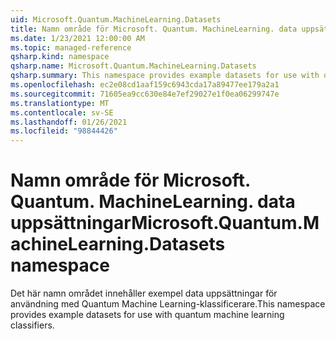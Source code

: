 ```yaml
---
uid: Microsoft.Quantum.MachineLearning.Datasets
title: Namn område för Microsoft. Quantum. MachineLearning. data uppsättningar
ms.date: 1/23/2021 12:00:00 AM
ms.topic: managed-reference
qsharp.kind: namespace
qsharp.name: Microsoft.Quantum.MachineLearning.Datasets
qsharp.summary: This namespace provides example datasets for use with quantum machine learning classifiers.
ms.openlocfilehash: ec2e08cd1aaf159c6943cda17a89477ee179a2a1
ms.sourcegitcommit: 71605ea9cc630e84e7ef29027e1f0ea06299747e
ms.translationtype: MT
ms.contentlocale: sv-SE
ms.lasthandoff: 01/26/2021
ms.locfileid: "98844426"
---
```

# <a name="microsoftquantummachinelearningdatasets-namespace"></a><span data-ttu-id="57f79-102">Namn område för Microsoft. Quantum. MachineLearning. data uppsättningar</span><span class="sxs-lookup"><span data-stu-id="57f79-102">Microsoft.Quantum.MachineLearning.Datasets namespace</span></span>

<span data-ttu-id="57f79-103">Det här namn området innehåller exempel data uppsättningar för användning med Quantum Machine Learning-klassificerare.</span><span class="sxs-lookup"><span data-stu-id="57f79-103">This namespace provides example datasets for use with quantum machine learning classifiers.</span></span>

